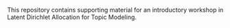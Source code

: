 This repository contains supporting material for an introductory workshop in Latent Dirichlet Allocation for Topic Modeling.
